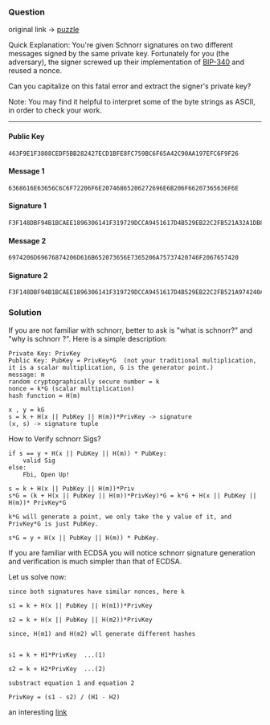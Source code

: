 ### Question
original link -> [puzzle](https://gist.github.com/robot-dreams/669c13bc724fdeb9af8460c9b64d5665)

Quick Explanation:
You're given Schnorr signatures on two different messages signed by the same private key. Fortunately for you (the adversary), the signer screwed up their implementation of [BIP-340](https://github.com/bitcoin/bips/blob/master/bip-0340.mediawiki) and reused a nonce.

Can you capitalize on this fatal error and extract the signer's private key?

Note: You may find it helpful to interpret some of the byte strings as ASCII, in order to check your work.

---

#### Public Key

```
463F9E1F3808CEDF5BB282427ECD1BFE8FC759BC6F65A42C90AA197EFC6F9F26
```

#### Message 1

```
6368616E63656C6C6F72206F6E20746865206272696E6B206F66207365636F6E
```

#### Signature 1

```
F3F148DBF94B1BCAEE1896306141F319729DCCA9451617D4B529EB22C2FB521A32A1DB8D2669A00AFE7BE97AF8C355CCF2B49B9938B9E451A5C231A45993D920
```

#### Message 2

```
6974206D69676874206D616B652073656E7365206A75737420746F2067657420
```

#### Signature 2

```
F3F148DBF94B1BCAEE1896306141F319729DCCA9451617D4B529EB22C2FB521A974240A9A9403996CA01A06A3BC8F0D7B71D87FB510E897FF3EC5BF347E5C5C1
```

### Solution

If you are not familiar with schnorr, better to ask is "what is schnorr?" and "why is schnorr ?".
Here is a simple description:
```
Private Key: PrivKey
Public Key: PubKey = PrivKey*G  (not your traditional multiplication, it is a scalar multiplication, G is the generator point.)
message: m
random cryptographically secure number = k
nonce = k*G (scalar multiplication)
hash function = H(m)

x , y = kG
s = k + H(x || PubKey || H(m))*PrivKey -> signature
(x, s) -> signature tuple
```

How to Verify schnorr Sigs?
```
if s == y + H(x || PubKey || H(m)) * PubKey:
    valid Sig
else:
    Fbi, Open Up!

s = k + H(x || PubKey || H(m))*Priv
s*G = (k + H(x || PubKey || H(m))*PrivKey)*G = k*G + H(x || PubKey || H(m))* PrivKey*G

k*G will generate a point, we only take the y value of it, and PrivKey*G is just PubKey.

s*G = y + H(x || PubKey || H(m)) * PubKey.
```

If you are familiar with ECDSA you will notice schnorr signature generation and verification is much simpler than that of ECDSA.

Let us solve now:
```
since both signatures have similar nonces, here k

s1 = k + H(x || PubKey || H(m1))*PrivKey

s2 = k + H(x || PubKey || H(m2))*PrivKey 

since, H(m1) and H(m2) wll generate different hashes


s1 = k + H1*PrivKey  ...(1)

s2 = k + H2*PrivKey  ...(2)

substract equation 1 and equation 2

PrivKey = (s1 - s2) / (H1 - H2)

```


an interesting [link](https://medium.com/asecuritysite-when-bob-met-alice/not-playing-randomly-the-sony-ps3-and-bitcoin-crypto-hacks-c1fe92bea9bc)